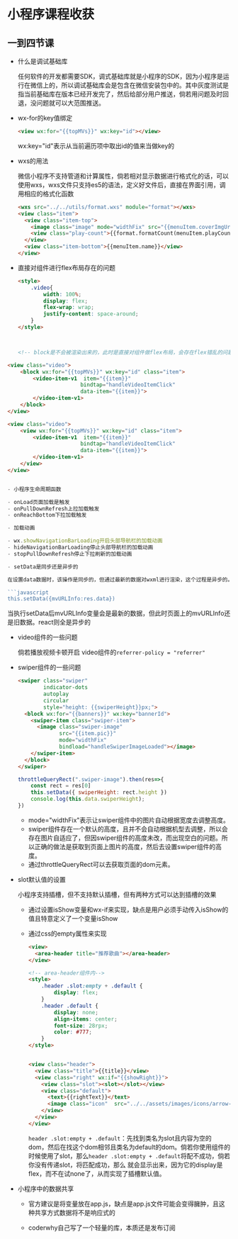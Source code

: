 # 小程序课程收获

## 一到四节课

- 什么是调试基础库

  任何软件的开发都需要SDK，调式基础库就是小程序的SDK，因为小程序是运行在微信上的，所以调试基础库会是包含在微信安装包中的。其中灰度测试是指当前基础库在版本已经开发完了，然后给部分用户推送，倘若用问题及时回退，没问题就可以大范围推送。

- wx-for的key值绑定

  ```html
  <view wx:for="{{topMVs}}" wx:key="id"></view>
  ```

  wx:key="id"表示从当前遍历项中取出id的值来当做key的

  

- wxs的用法

  微信小程序不支持管道和计算属性，倘若相对显示数据进行格式化的话，可以使用wxs，wxs文件只支持es5的语法，定义好文件后，直接在界面引用，调用相应的格式化函数

  ```html
  <wxs src="../../utils/format.wxs" module="format"></wxs>
  <view class="item">
    <view class="item-top">
      <image class="image" mode="widthFix" src="{{menuItem.coverImgUrl}}"></image>
      <view class="play-count">{{format.formatCount(menuItem.playCount)}}</view>
    </view>
    <view class="item-bottom">{{menuItem.name}}</view>
  </view>
  ```
  
  
  
- 直接对组件进行flex布局存在的问题

  ```html
  <style>
      .video{
          width: 100%;
          display: flex;
          flex-wrap: wrap;
          justify-content: space-around;
      }
  </style>



  <!-- block是不会被渲染出来的，此时是直接对组件做flex布局，会存在flex错乱的问题-->

```html
<view class="video">
    <block wx:for="{{topMVs}}" wx:key="id" class="item">
        <video-item-v1  item="{{item}}" 
                       bindtap="handleVideoItemClick"
                       data-item="{{item}}">
        </video-item-v1>
    </block>
</view>
```

  <!-- 把组件放进view中，然后对view进行flex进行布局-->

```html
<view class="video">
    <view wx:for="{{topMVs}}" wx:key="id" class="item">
        <video-item-v1  item="{{item}}" 
                       bindtap="handleVideoItemClick"
                       data-item="{{item}}">
        </video-item-v1>
    </view>
</view>
```



  ```javascript

- 小程序生命周期函数

  - onLoad页面加载是触发
  - onPullDownRefresh上拉加载触发
  - onReachBottom下拉加载触发

- 加载动画

  - wx.showNavigationBarLoading开启头部导航栏的加载动画
  - hideNavigationBarLoading停止头部导航栏的加载动画
  - stopPullDownRefresh停止下拉刷新的加载动画

- setData是同步还是异步的

  在设置data数据时，该操作是同步的，但通过最新的数据对wxml进行渲染，这个过程是异步的。

  ```javascript
  this.setData({mvURLInfo:res.data})
  ```

  当执行setData后mvURLInfo变量会是最新的数据，但此时页面上的mvURLInfo还是旧数据。react则全是异步的

- video组件的一些问题

  倘若播放视频卡顿开启 video组件的`referrer-policy = "referrer"`

- swiper组件的一些问题

  ```html
  <swiper class="swiper"
          indicator-dots
          autoplay
          circular
          style="height: {{swiperHeight}}px;">
    <block wx:for="{{banners}}" wx:key="bannerId">
      <swiper-item class="swiper-item">
        <image class="swiper-image"
               src="{{item.pic}}" 
               mode="widthFix"
               bindload="handleSwiperImageLoaded"></image>
      </swiper-item>
    </block>
  </swiper>
  ```

  ```javascript
  throttleQueryRect(".swiper-image").then(res=>{
      const rect = res[0]
      this.setData({ swiperHeight: rect.height })
      console.log(this.data.swiperHeight);
  })
  ```

  

  - mode="widthFix"表示让swiper组件中的图片自动根据宽度去调整高度。
  - swiper组件存在一个默认的高度，且并不会自动根据机型去调整，所以会存在图片自适应了，但因swiper组件的高度未改，而出现空白的问题。所以正确的做法是获取到页面上图片的高度，然后去设置swiper组件的高度。
  - 通过throttleQueryRect可以去获取页面的dom元素。

- slot默认值的设置

  小程序支持插槽，但不支持默认插槽，但有两种方式可以达到插槽的效果

  - 通过设置isShow变量和wx-if来实现，缺点是用户必须手动传入isShow的值且特意定义了一个变量isShow

  - 通过css的empty属性来实现

    ```html
    <view>
      <area-header title="推荐歌曲"></area-header>
    </view>
    
    <!-- area-header组件内-->
    <style>
        .header .slot:empty + .default {
            display: flex;
        }
        .header .default {
            display: none;
            align-items: center;
            font-size: 28rpx;
            color: #777;
        }
    </style>
    
    
    <view class="header">
      <view class="title">{{title}}</view>
      <view class="right" wx:if="{{showRight}}">
        <view class="slot"><slot></slot></view>
        <view class="default">
          <text>{{rightText}}</text>
          <image class="icon"  src="../../assets/images/icons/arrow-right.png"></image>
        </view>
      </view>
    </view>
    ```

    `header .slot:empty + .default`：先找到类名为slot且内容为空的dom，然后在找这个dom相邻且类名为default的dom。倘若你使用组件的时候使用了slot，那么`header .slot:empty + .default`将配不成功，倘若你没有传递slot，将匹配成功，那么  <view class="default"></view>就会显示出来，因为它的display是flex，而不在试none了，从而实现了插槽默认值。

- 小程序中的数据共享

  - 官方建议是将变量放在app.js，缺点是app.js文件可能会变得臃肿，且这种共享方式数据将不是响应式的

  - coderwhy自己写了一个轻量的库，本质还是发布订阅

    

